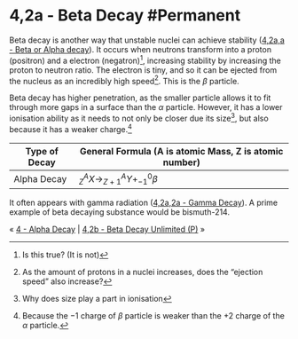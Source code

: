 # 4,2a - Beta Decay #Permanent 
Beta decay is another way that unstable nuclei can achieve stability ([4,2a,a - Beta or Alpha decay](4,2a,a%20-%20Beta%20or%20Alpha%20decay)). It occurs when neutrons transform into a proton (positron) and a electron (negatron)[^2], increasing stability by increasing the proton to neutron ratio. The electron is tiny, and so it can be ejected from the nucleus as an incredibly high speed[^3]. This is the $\beta$ particle.

Beta decay has higher penetration, as the smaller particle allows it to fit through more gaps in a surface than the $\alpha$ particle. However, it has a lower ionisation ability as it needs to not only be closer due its size[^4], but also because it has a weaker charge.[^5]

Type of Decay | General Formula (A is atomic Mass, Z is atomic number)
--- | ---
Alpha Decay | $^A_{Z}X\to^A_{Z+1}Y+^0_{-1}\beta$

It often appears with gamma radiation ([4,2a,2a - Gamma Decay](4,2a,2a%20-%20Gamma%20Decay)). A prime example of beta decaying substance would be bismuth-214.

« [4 - Alpha Decay](4%20-%20Alpha%20Decay) | [4,2b - Beta Decay Unlimited (P)](4,2b%20-%20Beta%20Decay%20Unlimited%20(P)) »

[^1]: Why then, does it sometimes undergo beta decay and sometimes alpha decay
[^2]: Is this true? (It is not)
[^3]: As the amount of protons in a nuclei increases, does the “ejection speed” also increase?
[^4]: Why does size play a part in ionisation
[^5]:Because the $-1$ charge of $\beta$ particle is weaker than the $+2$ charge of the $\alpha$ particle.
